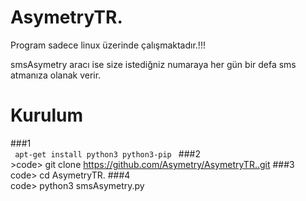 # AsymetryTR.
  
   Program sadece linux üzerinde çalışmaktadır.!!!
   
   smsAsymetry aracı ise size istediğniz numaraya her gün bir defa sms atmanıza olanak verir.
   
# Kurulum
###1
<br><code> apt-get install python3 python3-pip </code>
###2
<br>>code> git clone https://github.com/Asymetry/AsymetryTR..git </code>
###3
<br>code> cd AsymetryTR. </code> 
###4
<br>code> python3 smsAsymetry.py </code>

